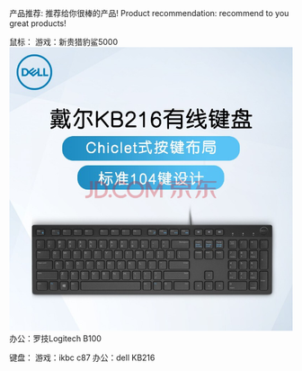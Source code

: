 产品推荐: 推荐给你很棒的产品!
Product recommendation: recommend to you great products!

鼠标：
    游戏：新贵猎豹鲨5000
    ![Image text：KB216.png](https://github.com/lianchua/Product-treasure-house/blob/main/images/KB216.png)
    办公：罗技Logitech B100
    
键盘：
    游戏：ikbc c87
    办公：dell KB216